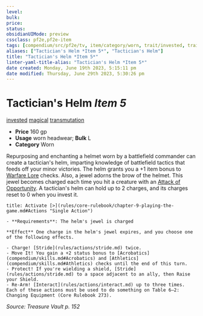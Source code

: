 ```yaml
---
level:
bulk:
price:
status:
obsidianUIMode: preview
cssclass: pf2e,pf2e-item
tags: [compendium/src/pf2e/tv, item/category/worn, trait/invested, trait/magical, trait/transmutation]
aliases: ["Tactician's Helm *Item 5*", "Tactician's Helm"]
title: "Tactician's Helm *Item 5*"
linter-yaml-title-alias: "Tactician's Helm *Item 5*"
date created: Monday, June 19th 2023, 5:15:11 pm
date modified: Thursday, June 29th 2023, 5:30:26 pm
---
```


# Tactician's Helm *Item 5*

[invested](rules/traits/invested.md) [magical](rules/traits/magical.md) [transmutation](rules/traits/transmutation.md)  

- **Price** 160 gp
- **Usage** worn headwear; **Bulk** L
- **Category** Worn

Repurposing and enchanting a helmet worn by a battlefield commander can create a tactician's helm, imparting knowledge of battlefield tactics that feeds off your minor victories. The helm grants you a +1 item bonus to [Warfare Lore](compendium/skills.md#Lore) checks. Also, a jewel adorns the brow of the helmet. This jewel becomes charged each time you hit a creature with an [Attack of Opportunity](rules/actions/attack-of-opportunity.md). A tactician's helm can hold up to 2 charges, and its charges reset to 0 when you invest it.

```ad-embed-ability
title: Activate [>](rules/core-rulebook/chapter-9-playing-the-game.md#Actions "Single Action")

- **Requirements**: The helm's jewel is charged

**Effect** One charge in the helm's jewel expires, and you choose one of the following effects.

- Charge! [Stride](rules/actions/stride.md) twice.
- Move It! You gain a +2 status bonus to [Acrobatics](compendium/skills.md#Acrobatics) and [Athletics](compendium/skills.md#Athletics) checks until the end of this turn.
- Protect! If you're wielding a shield, [Stride](rules/actions/stride.md) to a space adjacent to an ally, then Raise your Shield.
- Re-Arm! [Interact](rules/actions/interact.md) up to three times. Each of these actions must be used to do something on Table 6–2: Changing Equipment (Core Rulebook 273).
```

*Source: Treasure Vault p. 152*
